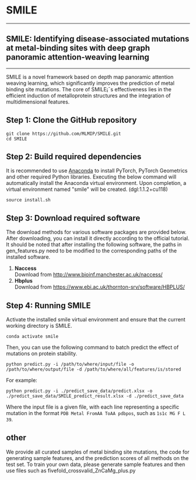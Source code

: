 # SMILE
***
## SMILE: Identifying disease-associated mutations at metal-binding sites with deep graph panoramic attention-weaving learning
***

SMILE is a novel framework based on depth map panoramic attention weaving learning, which significantly improves the prediction of metal binding site mutations. The core of SMILE¡¯s effectiveness lies in the efficient induction of metalloprotein structures and the integration of multidimensional features.

## Step 1: Clone the GitHub repository

```commandline
git clone https://github.com/MLMIP/SMILE.git
cd SMILE
```

## Step 2: Build required dependencies
It is recommended to use [Anaconda](https://www.anaconda.com/download#downloads) to install PyTorch, PyTorch Geometrics 
and other required Python libraries. Executing the below command will automatically install the Anaconda virtual 
environment. Upon completion, a virtual environment named "smile" will be created. (dgl:1.1.2+cu118)
```commandline
source install.sh
```

## Step 3: Download required software
The download methods for various software packages are provided below. After downloading, you can install it directly 
according to the official tutorial. It should be noted that after installing the following software, the paths in 
gen_features.py need to be modified to the corresponding paths of the installed software.

1. **Naccess**\
Download from http://www.bioinf.manchester.ac.uk/naccess/
2. **Hbplus**\
Download from https://www.ebi.ac.uk/thornton-srv/software/HBPLUS/


## Step 4: Running SMILE
Activate the installed smile virtual environment and ensure that the current working directory is SMILE.
```commandline
conda activate smile
```
Then, you can use the following command to batch predict the effect of mutations on protein stability.
```commandline
python predict.py -i /path/to/where/input/file -o /path/to/where/output/file -d /path/to/where/all/features/is/stored
```
For example:
```commandline
python predict.py -i ./predict_save_data/predict.xlsx -o ./predict_save_data/SMILE_predict_result.xlsx -d ./predict_save_data
```
Where the input file is a given file, with each line representing a specific mutation in the format 
`PDB Metal FromAA ToAA pdbpos`, such as `1s1c MG F L 39`.

## other
We provide all curated samples of metal binding site mutations, the code for generating sample features, and the prediction scores of all methods on the test set. To train your own data, please generate sample features and then use files such as fivefold_crossvalid_ZnCaMg_plus.py
